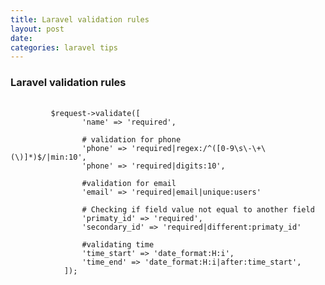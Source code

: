 ```yaml
---
title: Laravel validation rules
layout: post
date: 
categories: laravel tips
---
```


### Laravel validation rules

<pre class="language-php">
    <code class="language-php">
         $request->validate([
                'name' => 'required',

                # validation for phone
                'phone' => 'required|regex:/^([0-9\s\-\+\(\)]*)$/|min:10', 
                'phone' => 'required|digits:10',

                #validation for email
                'email' => 'required|email|unique:users'

                # Checking if field value not equal to another field
                'primaty_id' => 'required',
                'secondary_id' => 'required|different:primaty_id'

                #validating time
                'time_start' => 'date_format:H:i',
                'time_end' => 'date_format:H:i|after:time_start',
            ]);
    </code>
</pre>
